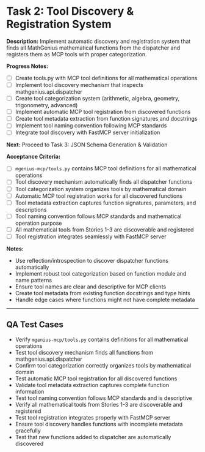 # Task 2: Tool Discovery & Registration System

**Description:**
Implement automatic discovery and registration system that finds all MathGenius mathematical functions from the dispatcher and registers them as MCP tools with proper categorization.

**Progress Notes:**
- [ ] Create tools.py with MCP tool definitions for all mathematical operations
- [ ] Implement tool discovery mechanism that inspects mathgenius.api.dispatcher
- [ ] Create tool categorization system (arithmetic, algebra, geometry, trigonometry, advanced)
- [ ] Implement automatic MCP tool registration from discovered functions
- [ ] Create tool metadata extraction from function signatures and docstrings
- [ ] Implement tool naming convention following MCP standards
- [ ] Integrate tool discovery with FastMCP server initialization

**Next:** Proceed to Task 3: JSON Schema Generation & Validation

**Acceptance Criteria:**
- [ ] `mgenius-mcp/tools.py` contains MCP tool definitions for all mathematical operations
- [ ] Tool discovery mechanism automatically finds all dispatcher functions
- [ ] Tool categorization system organizes tools by mathematical domain
- [ ] Automatic MCP tool registration works for all discovered functions
- [ ] Tool metadata extraction captures function signatures, parameters, and descriptions
- [ ] Tool naming convention follows MCP standards and mathematical operation purpose
- [ ] All mathematical tools from Stories 1-3 are discoverable and registered
- [ ] Tool registration integrates seamlessly with FastMCP server

**Notes:**
- Use reflection/introspection to discover dispatcher functions automatically
- Implement robust tool categorization based on function module and name patterns
- Ensure tool names are clear and descriptive for MCP clients
- Create tool metadata from existing function docstrings and type hints
- Handle edge cases where functions might not have complete metadata

---

## QA Test Cases

- Verify `mgenius-mcp/tools.py` contains definitions for all mathematical operations
- Test tool discovery mechanism finds all functions from mathgenius.api.dispatcher
- Confirm tool categorization correctly organizes tools by mathematical domain
- Test automatic MCP tool registration for all discovered functions
- Validate tool metadata extraction captures complete function information
- Test tool naming convention follows MCP standards and is descriptive
- Verify all mathematical tools from Stories 1-3 are discoverable and registered
- Test tool registration integrates properly with FastMCP server
- Ensure tool discovery handles functions with incomplete metadata gracefully
- Test that new functions added to dispatcher are automatically discovered
